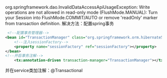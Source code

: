 org.springframework.dao.InvalidDataAccessApiUsageException: Write operations are not allowed in read-only mode (FlushMode.MANUAL): Turn your Session into FlushMode.COMMIT/AUTO or remove 'readOnly' marker from transaction definition.
解决方法：配置spring事务
```xml
 <!--配置事务管理器-->
<bean id="TransactionManager" class="org.springframework.orm.hibernate5.HibernateTransactionManager" >
    <!--注入sessionFactory-->
    <property name="sessionFactory" ref="sessionFactory"></property>
</bean>
<!--开启事务注解-->
    <tx:annotation-driven transaction-manager="TransactionManager"></tx:annotation-driven>
```
并在service类加注解：@Transactional